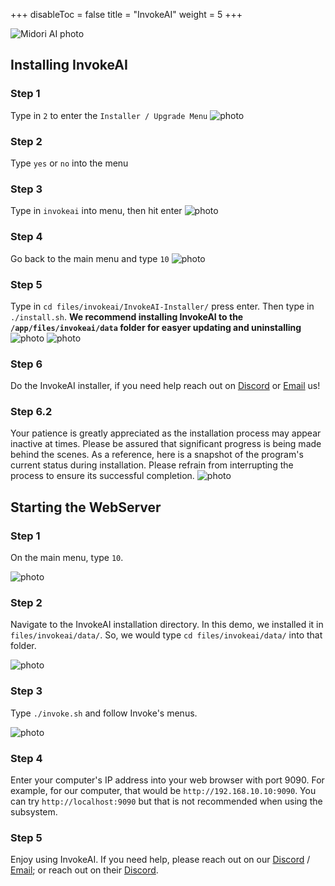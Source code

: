 +++
disableToc = false
title = "InvokeAI"
weight = 5
+++

![Midori AI photo](https://tea-cup.midori-ai.xyz/download/Midori_subsystem_x_invokeai.png)

## Installing InvokeAI

### Step 1
Type in ``2`` to enter the ``Installer / Upgrade Menu``
![photo](https://tea-cup.midori-ai.xyz/download/717d3ca5-e674-4b59-ad17-176e81503040-WindowsTerminal_TbMj0Vpfza.png)

### Step 2
Type ``yes`` or ``no`` into the menu

### Step 3
Type in ``invokeai`` into menu, then hit enter
![photo](https://tea-cup.midori-ai.xyz/download/671a0d7c-1733-4fee-8252-d2b8802cc56b-WindowsTerminal_4vGbw3cCvX.png)

### Step 4
Go back to the main menu and type ``10``
![photo](https://tea-cup.midori-ai.xyz/download/fd7d889e-b3a9-4b32-82d1-348c89c3253b-WindowsTerminal_yh2LURCGqN.png)

### Step 5
Type in ``cd files/invokeai/InvokeAI-Installer/`` press enter. Then type in ``./install.sh``. 
**We recommend installing InvokeAI to the ``/app/files/invokeai/data`` folder for easyer updating and uninstalling**
![photo](https://tea-cup.midori-ai.xyz/download/c32e72b1-4b30-4d4e-8727-720e139d99e2-WindowsTerminal_r9pRd5nK7j.png)
![photo](https://tea-cup.midori-ai.xyz/download/a882c5d1-f4db-46f0-8b61-0d739d6bb7ec-WindowsTerminal_L1KFCCRi2z.png)

### Step 6
Do the InvokeAI installer, if you need help reach out on [Discord](https://discord.gg/xdgCx3VyHU) or [Email](mailto:contact-us@midori-ai.xyz) us!

### Step 6.2
Your patience is greatly appreciated as the installation process may appear inactive at times. Please be assured that significant progress is being made behind the scenes. As a reference, here is a snapshot of the program's current status during installation. Please refrain from interrupting the process to ensure its successful completion.
![photo](https://tea-cup.midori-ai.xyz/download/f38e22d8-21e9-45fb-aa0f-e44a21615214-WindowsTerminal_SzwsQPABsv.png)

## Starting the WebServer

### Step 1

On the main menu, type `10`.

![photo](https://tea-cup.midori-ai.xyz/download/fd7d889e-b3a9-4b32-82d1-348c89c3253b-WindowsTerminal_yh2LURCGqN.png)

### Step 2

Navigate to the InvokeAI installation directory. In this demo, we installed it  in `files/invokeai/data/`. So, we would type `cd files/invokeai/data/` into that folder.

![photo](https://tea-cup.midori-ai.xyz/download/e9493ced-2af2-4fb7-af65-1e0e96262b92-WindowsTerminal_xZrUyGmzj4.png)

### Step 3

Type `./invoke.sh` and follow Invoke's menus.

![photo](https://tea-cup.midori-ai.xyz/download/0480bba9-ef12-4904-8b38-57610bf5297c-WindowsTerminal_gegnnUHEsj.png)

### Step 4

Enter your computer's IP address into your web browser with port 9090. For example, for our computer, that would be `http://192.168.10.10:9090`. You can try `http://localhost:9090` but that is not recommended when using the subsystem.

### Step 5

Enjoy using InvokeAI. If you need help, please reach out on our [Discord](https://discord.gg/xdgCx3VyHU) / [Email](mailto:contact-us@midori-ai.xyz); or reach out on their [Discord](https://discord.gg/invoke-ai).
